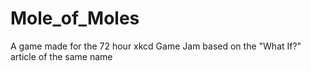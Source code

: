 # Mole_of_Moles
A game made for the 72 hour xkcd Game Jam based on the "What If?" article of the same name
